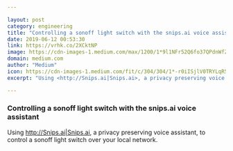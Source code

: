 ```yaml
---

layout: post
category: engineering
title: "Controlling a sonoff light switch with the snips.ai voice assistant"
date: 2019-06-12 00:53:30
link: https://vrhk.co/2XCktNP
image: https://cdn-images-1.medium.com/max/1200/1*9l1NFr52Q6fo37QPdnWfZQ.png
domain: medium.com
author: "Medium"
icon: https://cdn-images-1.medium.com/fit/c/304/304/1*-r0iISjlV0TRYLqR5tZ8UQ.png
excerpt: "Using <http://Snips.ai|Snips.ai>, a privacy preserving voice assistant, to control a sonoff light switch over your local network."

---
```


### Controlling a sonoff light switch with the snips.ai voice assistant

Using <http://Snips.ai|Snips.ai>, a privacy preserving voice assistant, to control a sonoff light switch over your local network.